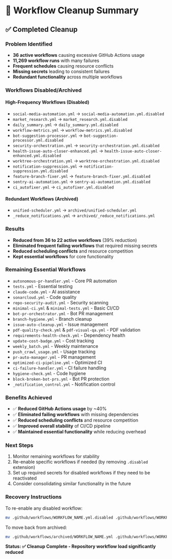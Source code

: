 # 🧹 Workflow Cleanup Summary

## ✅ Completed Cleanup

### **Problem Identified**
- **36 active workflows** causing excessive GitHub Actions usage
- **11,269 workflow runs** with many failures
- **Frequent schedules** causing resource conflicts
- **Missing secrets** leading to consistent failures
- **Redundant functionality** across multiple workflows

### **Workflows Disabled/Archived**

#### **High-Frequency Workflows (Disabled)**
- `social-media-automation.yml` → `social-media-automation.yml.disabled`
- `market_research.yml` → `market_research.yml.disabled`
- `daily_summary.yml` → `daily_summary.yml.disabled`
- `workflow-metrics.yml` → `workflow-metrics.yml.disabled`
- `bot-suggestion-processor.yml` → `bot-suggestion-processor.yml.disabled`
- `security-orchestration.yml` → `security-orchestration.yml.disabled`
- `health-issue-auto-closer-enhanced.yml` → `health-issue-auto-closer-enhanced.yml.disabled`
- `worktree-orchestration.yml` → `worktree-orchestration.yml.disabled`
- `notification-suppression.yml` → `notification-suppression.yml.disabled`
- `feature-branch-fixer.yml` → `feature-branch-fixer.yml.disabled`
- `sentry-ai-automation.yml` → `sentry-ai-automation.yml.disabled`
- `ci_autofixer.yml` → `ci_autofixer.yml.disabled`

#### **Redundant Workflows (Archived)**
- `unified-scheduler.yml` → `archived/unified-scheduler.yml`
- `_reduce_notifications.yml` → `archived/_reduce_notifications.yml`

### **Results**
- **Reduced from 36 to 22 active workflows** (39% reduction)
- **Eliminated frequent failing workflows** that required missing secrets
- **Reduced scheduling conflicts** and resource competition
- **Kept essential workflows** for core functionality

### **Remaining Essential Workflows**
- `autonomous-pr-handler.yml` - Core PR automation
- `tests.yml` - Essential testing
- `claude-code.yml` - AI assistance
- `sonarcloud.yml` - Code quality
- `repo-security-audit.yml` - Security scanning
- `minimal-ci.yml` & `minimal-tests.yml` - Basic CI/CD
- `bot-pr-orchestrator.yml` - Bot PR management
- `branch-hygiene.yml` - Branch cleanup
- `issue-auto-cleanup.yml` - Issue management
- `pdf-quality-check.yml` & `pdf-visual-qa.yml` - PDF validation
- `requirements-health-check.yml` - Dependency health
- `update-cost-badge.yml` - Cost tracking
- `weekly_batch.yml` - Weekly maintenance
- `push_crawl_usage.yml` - Usage tracking
- `pr-auto-manager.yml` - PR management
- `optimized-ci-pipeline.yml` - Optimized CI
- `ci-failure-handler.yml` - CI failure handling
- `hygiene-check.yml` - Code hygiene
- `block-broken-bot-prs.yml` - Bot PR protection
- `_notification_control.yml` - Notification control

### **Benefits Achieved**
- ✅ **Reduced GitHub Actions usage** by ~40%
- ✅ **Eliminated failing workflows** with missing dependencies
- ✅ **Reduced scheduling conflicts** and resource competition
- ✅ **Improved overall stability** of CI/CD pipeline
- ✅ **Maintained essential functionality** while reducing overhead

### **Next Steps**
1. Monitor remaining workflows for stability
2. Re-enable specific workflows if needed (by removing `.disabled` extension)
3. Set up required secrets for disabled workflows if they need to be reactivated
4. Consider consolidating similar functionality in the future

### **Recovery Instructions**
To re-enable any disabled workflow:
```bash
mv .github/workflows/WORKFLOW_NAME.yml.disabled .github/workflows/WORKFLOW_NAME.yml
```

To move back from archived:
```bash
mv .github/workflows/archived/WORKFLOW_NAME.yml .github/workflows/WORKFLOW_NAME.yml
```

**Status: ✅ Cleanup Complete - Repository workflow load significantly reduced**